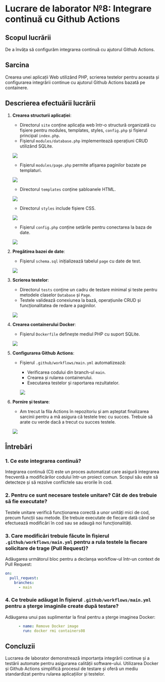 # Lucrare de laborator №8: Integrare continuă cu Github Actions

## Scopul lucrării

De a învăța să configurăm integrarea continuă cu ajutorul Github Actions.

## Sarcina

Crearea unei aplicații Web utilizând PHP, scrierea testelor pentru aceasta și configurarea integrării continue cu ajutorul Github Actions bazată pe containere.

## Descrierea efectuării lucrării

1. **Crearea structurii aplicației**:
   - Directorul `site` conține aplicația web într-o structură organizată cu fișiere pentru modules, templates, styles, `config.php` și fișierul principal `index.php`.
   - Fișierul `modules/database.php` implementează operațiuni CRUD utilizând SQLite.

   ![](images/1.png)

   - Fișierul `modules/page.php` permite afișarea paginilor bazate pe templaturi.

   ![](images/2.png)

   - Directorul `templates` conține șabloanele HTML.

   ![](images/3.png)

   - Directorul `styles` include fișiere CSS.

   ![](images/4.png)

   - Fișierul `config.php` conține setările pentru conectarea la baza de date.

   ![](images/5.png)

2. **Pregătirea bazei de date**:
   - Fișierul `schema.sql` inițializează tabelul `page` cu date de test.

   ![](images/6.png)

3. **Scrierea testelor**:
   - Directorul `tests` conține un cadru de testare minimal și teste pentru metodele claselor `Database` și `Page`.
   - Testele validează conexiunea la bază, operațiunile CRUD și funcționalitatea de redare a paginilor.

   ![](images/7.png)

4. **Crearea containerului Docker**:
   - Fișierul `Dockerfile` definește mediul PHP cu suport SQLite.

   ![](images/8.png)

5. **Configurarea Github Actions**:
   - Fișierul `.github/workflows/main.yml` automatizează:
     - Verificarea codului din branch-ul `main`.
     - Crearea și rularea containerului.
     - Executarea testelor și raportarea rezultatelor.

     ![](images/9.png)

6. **Pornire și testare**:
   - Am trecut la fila Actions în repozitoriu și am așteptat finalizarea sarcinii pentru a mă asigura că testele trec cu succes. Trebuie să arate cu verde dacă a trecut cu succes testele.

   ![](images/10.png)

## Întrebări

### 1. Ce este integrarea continuă?
Integrarea continuă (CI) este un proces automatizat care asigură integrarea frecventă a modificărilor codului într-un proiect comun. Scopul său este să detecteze și să rezolve conflictele sau erorile în cod.

### 2. Pentru ce sunt necesare testele unitare? Cât de des trebuie să fie executate?
Testele unitare verifică funcționarea corectă a unor unități mici de cod, precum funcții sau metode. Ele trebuie executate de fiecare dată când se efectuează modificări în cod sau se adaugă noi funcționalități.

### 3. Care modificări trebuie făcute în fișierul `.github/workflows/main.yml` pentru a rula testele la fiecare solicitare de trage (Pull Request)?
Adăugarea următorul bloc pentru a declanșa workflow-ul într-un context de Pull Request:

```yaml
on:
  pull_request:
    branches:
      - main
```

### 4. Ce trebuie adăugat în fișierul `.github/workflows/main.yml` pentru a șterge imaginile create după testare?
Adăugarea unui pas suplimentar la final pentru a șterge imaginea Docker:

```yaml
      - name: Remove Docker image
        run: docker rmi containers08
```

## Concluzii

Lucrarea de laborator demonstrează importanța integrării continue și a testării automate pentru asigurarea calității software-ului. Utilizarea Docker și Github Actions simplifică procesul de testare și oferă un mediu standardizat pentru rularea aplicațiilor și testelor.
